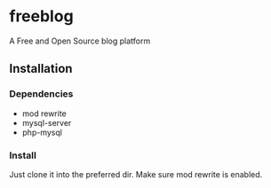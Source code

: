 # freeblog
A Free and Open Source blog platform

## Installation
### Dependencies
- mod rewrite
- mysql-server
- php-mysql

### Install
Just clone it into the preferred dir. Make sure mod rewrite is enabled.